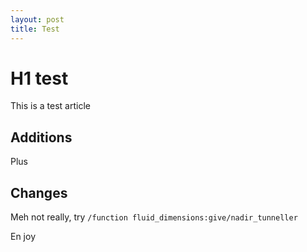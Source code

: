 ```yaml
---
layout: post
title: Test
---
```


# H1 test

This is a test article

## Additions

Plus

## Changes

Meh not really, try `/function fluid_dimensions:give/nadir_tunneller`

En joy

